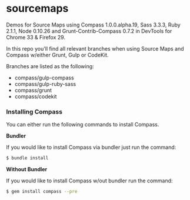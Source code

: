 sourcemaps
==========

Demos for Source Maps using Compass 1.0.0.alpha.19, Sass 3.3.3, Ruby 2.1.1, Node 0.10.26 and Grunt-Contrib-Compass 0.7.2 in DevTools for Chrome 33
& Firefox 29.

In this repo you'll find all relevant branches when
using Source Maps and Compass w/either Grunt, Gulp
or CodeKit.

Branches are listed as the following:

- compass/gulp-compass
- compass/gulp-ruby-sass
- compass/grunt
- compass/codekit

### Installing Compass

You can either run the following commands to install Compass. 

**Bundler**

If you would like to install Compass via bundler just run the command:

```bash
$ bundle install
```

**Without Bundler**

If you would like to install Compass w/out bundler run the command:

```bash
$ gem install compass --pre
```